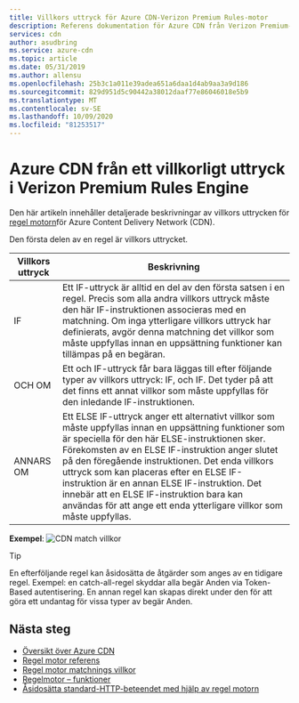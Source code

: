 ```yaml
---
title: Villkors uttryck för Azure CDN-Verizon Premium Rules-motor
description: Referens dokumentation för Azure CDN från Verizon Premium-regel motor matchar villkor och funktioner.
services: cdn
author: asudbring
ms.service: azure-cdn
ms.topic: article
ms.date: 05/31/2019
ms.author: allensu
ms.openlocfilehash: 25b3c1a011e39adea651a6daa1d4ab9aa3a9d186
ms.sourcegitcommit: 829d951d5c90442a38012daaf77e86046018e5b9
ms.translationtype: MT
ms.contentlocale: sv-SE
ms.lasthandoff: 10/09/2020
ms.locfileid: "81253517"
---
```

# <a name="azure-cdn-from-verizon-premium-rules-engine-conditional-expressions"></a>Azure CDN från ett villkorligt uttryck i Verizon Premium Rules Engine

Den här artikeln innehåller detaljerade beskrivningar av villkors uttrycken för [regel motorn](cdn-verizon-premium-rules-engine.md)för Azure Content Delivery Network (CDN).

Den första delen av en regel är villkors uttrycket.

Villkors uttryck | Beskrivning
-----------------------|-------------
IF | Ett IF-uttryck är alltid en del av den första satsen i en regel. Precis som alla andra villkors uttryck måste den här IF-instruktionen associeras med en matchning. Om inga ytterligare villkors uttryck har definierats, avgör denna matchning det villkor som måste uppfyllas innan en uppsättning funktioner kan tillämpas på en begäran.
OCH OM | Ett och IF-uttryck får bara läggas till efter följande typer av villkors uttryck: IF, och IF. Det tyder på att det finns ett annat villkor som måste uppfyllas för den inledande IF-instruktionen.
ANNARS OM| Ett ELSE IF-uttryck anger ett alternativt villkor som måste uppfyllas innan en uppsättning funktioner som är speciella för den här ELSE-instruktionen sker. Förekomsten av en ELSE IF-instruktion anger slutet på den föregående instruktionen. Det enda villkors uttryck som kan placeras efter en ELSE IF-instruktion är en annan ELSE IF-instruktion. Det innebär att en ELSE IF-instruktion bara kan användas för att ange ett enda ytterligare villkor som måste uppfyllas.

**Exempel**: ![ CDN match villkor](./media/cdn-rules-engine-reference/cdn-rules-engine-conditional-expression.png)

 > [!TIP]
   > En efterföljande regel kan åsidosätta de åtgärder som anges av en tidigare regel.
   > Exempel: en catch-all-regel skyddar alla begär Anden via Token-Based autentisering. En annan regel kan skapas direkt under den för att göra ett undantag för vissa typer av begär Anden.

## <a name="next-steps"></a>Nästa steg

- [Översikt över Azure CDN](cdn-overview.md)
- [Regel motor referens](cdn-verizon-premium-rules-engine-reference.md)
- [Regel motor matchnings villkor](cdn-verizon-premium-rules-engine-reference-match-conditions.md)
- [Regelmotor – funktioner](cdn-verizon-premium-rules-engine-reference-features.md)
- [Åsidosätta standard-HTTP-beteendet med hjälp av regel motorn](cdn-verizon-premium-rules-engine.md)
